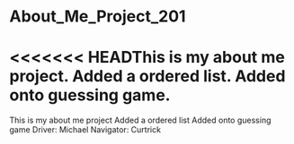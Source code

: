 # About_Me_Project_201
<<<<<<< HEADThis is my about me project.
Added a ordered list.
Added onto guessing game.
=======
This is my about me project
Added a ordered list
Added onto guessing game
Driver: Michael
Navigator: Curtrick

